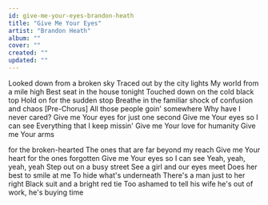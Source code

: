 ```yaml
---
id: give-me-your-eyes-brandon-heath
title: "Give Me Your Eyes"
artist: "Brandon Heath"
album: ""
cover: ""
created: ""
updated: ""
---
```


Looked down from a broken sky
Traced out by the city lights
My world from a mile high
Best seat in the house tonight
Touched down on the cold black top
Hold on for the sudden stop
Breathe in the familiar shock of confusion and chaos
[Pre-Chorus]
All those people goin' somewhere
Why have I never cared?
Give me Your eyes for just one second
Give me Your eyes so I can see
Everything that I keep missin'
Give me Your love 
for humanity
Give me Your 
arms
 
for the broken-hearted
The ones that are far beyond my reach
Give me Your heart for the ones forgotten
Give me Your eyes so I can see
Yeah, yeah, yeah, yeah
Step out on a busy street
See a girl and our eyes meet
Does her best to smile at me
To hide what's underneath
There's a man just to her right
Black suit and a bright red tie
Too ashamed to tell his wife he's out of work, he's buying time